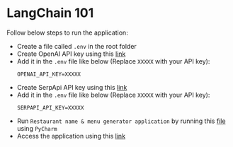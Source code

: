 # LangChain 101

Follow below steps to run the application:
- Create a file called `.env` in the root folder
- Create OpenAI API key using this [link](https://platform.openai.com/account/api-keys)
- Add it in the `.env` file like below (Replace `XXXXX` with your API key):
  ```text
  OPENAI_API_KEY=XXXXX
  ```
- Create SerpApi API key using this [link](https://serpapi.com/manage-api-key)
- Add it in the `.env` file like below (Replace `XXXXX` with your API key):
  ```text
  SERPAPI_API_KEY=XXXXX
  ```
- Run `Restaurant name & menu generator application` by running this [file](./runConfigurations/restaurant.run.xml) using `PyCharm`
- Access the application using this [link](http://localhost:8501/)
